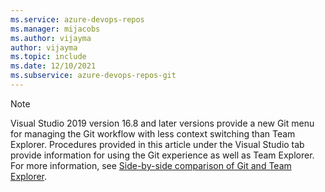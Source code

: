 ```yaml
---
ms.service: azure-devops-repos
ms.manager: mijacobs
ms.author: vijayma
author: vijayma
ms.topic: include
ms.date: 12/10/2021
ms.subservice: azure-devops-repos-git
---
```


> [!NOTE]
> Visual Studio 2019 version 16.8 and later versions provide a new Git menu for managing the Git workflow with less context switching than Team Explorer. Procedures provided in this article under the Visual Studio tab provide information for using the Git experience as well as Team Explorer. For more information, see [Side-by-side comparison of Git and Team Explorer](/visualstudio/version-control/git-team-explorer-feature-comparison).

